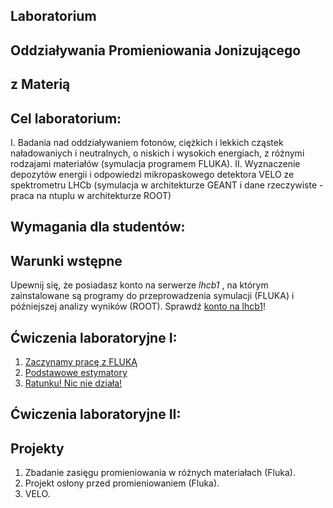 ## Laboratorium
## Oddziaływania Promieniowania Jonizującego
## z Materią

## Cel laboratorium:
I. Badania nad oddziaływaniem fotonów, ciężkich i lekkich cząstek naładowaniych i neutralnych, o niskich i wysokich energiach, z różnymi rodzajami materiałów (symulacja programem FLUKA).
II. Wyznaczenie depozytów energii i odpowiedzi mikropaskowego detektora VELO ze spektrometru LHCb (symulacja w architekturze GEANT i dane rzeczywiste - praca na ntuplu w architekturze ROOT)

## Wymagania dla studentów:

## Warunki wstępne 
Upewnij się, że posiadasz konto na serwerze *lhcb1* , na którym zainstalowane są programy do przeprowadzenia symulacji (FLUKA) i późniejszej analizy wyników (ROOT). Sprawdź [konto na lhcb1](lhcb1.md)!

## Ćwiczenia laboratoryjne I:
1. [Zaczynamy pracę z FLUKĄ](start.md)
2. [Podstawowe estymatory](Estymatory.md)
3. [Ratunku! Nic nie działa!](Ratunek.md)

## Ćwiczenia laboratoryjne II:

## Projekty
1. Zbadanie zasięgu promieniowania w różnych materiałach (Fluka).
2. Projekt osłony przed promieniowaniem (Fluka).
3. VELO.

